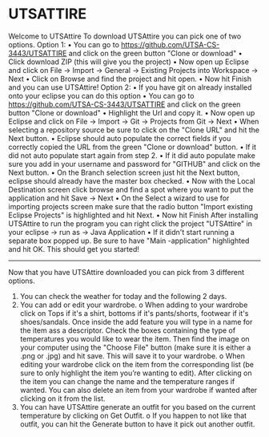 # UTSATTIRE

Welcome to UTSAttire
To download UTSAttire you can pick one of two options.
Option 1:
•	You can go to https://github.com/UTSA-CS-3443/UTSATTIRE and click on the green button "Clone or download"
•	Click download ZIP (this will give you the project)
•	Now open up Eclipse and click on File -> Import -> General -> Existing Projects into Workspace -> Next
•	Click on Browse and find the project and hit open.
•	Now hit Finish and you can use UTSAttire!
Option 2:
•	If you have git on already installed onto your eclipse you can do this option
•	You can go to https://github.com/UTSA-CS-3443/UTSATTIRE and click on the green button "Clone or download"
•	Highlight the Url and copy it.
•	Now open up Eclipse and click on File -> Import -> Git -> Projects from Git -> Next
•	When selecting a repository source be sure to click on the "Clone URL" and hit the Next button.
•	Eclipse should auto populate the correct fields if you correctly copied the URL from the green "Clone or download" button.
•	If it did not auto populate start again from step 2.
•	If it did auto populate make sure you add in your username and password for "GITHUB" and click on the Next button.
•	On the Branch selection screen just hit the Next button, eclipse should already have the master box checked.
•	Now with the Local Destination screen click browse and find a spot where you want to put the application and hit Save -> Next
•	On the Select a wizard to use for importing projects screen make sure that the radio button "Import existing Eclipse Projects" is highlighted and hit Next.
•	Now hit Finish
After installing UTSAttire to run the program you can right click the project "UTSAttire" in your eclipse -> run as -> Java Application
•	If it didn't start running a separate box popped up. Be sure to have "Main -application" highlighted and hit OK. This should get you started!
________________________________________
Now that you have UTSAttire downloaded you can pick from 3 different options.
1.	You can check the weather for today and the following 2 days.
2.	You can add or edit your wardrobe.
o	When adding to your wardrobe click on Tops if it's a shirt, bottoms if it's pants/shorts, footwear if it's shoes/sandals. Once inside the add feature you will type in a name for the item ass a descriptor. Check the boxes containing the type of temperatures you would like to wear the item. Then find the image on your computer using the "Choose File" button (make sure it is either a .png or .jpg) and hit save. This will save it to your wardrobe.
o	When editing your wardrobe click on the item from the corresponding list (be sure to only highlight the item you’re wanting to edit). After clicking on the item you can change the name and the temperature ranges if wanted. You can also delete an item from your wardrobe if wanted after clicking on it from the list.
3.	You can have UTSAttire generate an outfit for you based on the current temperature by clicking on Get Outfit.
o	If you happen to not like that outfit, you can hit the Generate button to have it pick out another outfit.

